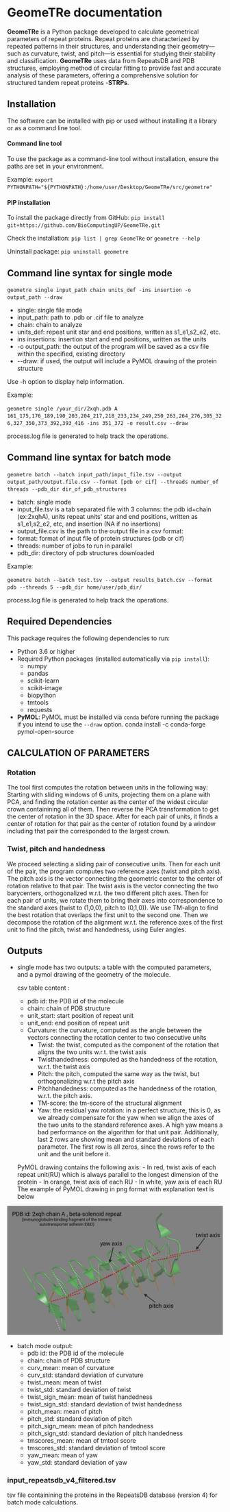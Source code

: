 # GeomeTRe documentation
**GeomeTRe** is a Python package developed to calculate geometrical parameters of repeat proteins. Repeat proteins are characterized by repeated patterns in their structures, and understanding their geometry—such as curvature, twist, and pitch—is essential for studying their stability and classification. **GeomeTRe** uses data from RepeatsDB and PDB structures, employing method of circular fitting to provide fast and accurate analysis of these parameters, offering a comprehensive solution for structured tandem repeat proteins -**STRPs**.

## Installation
The software can be installed with pip or used without installing it a library or as a command line tool.

#### Command line tool

To use the package as a command-line tool without installation, ensure the paths are set in your environment.

Example:
`export PYTHONPATH="${PYTHONPATH}:/home/user/Desktop/GeomeTRe/src/geometre"`

#### PIP installation
To install the package directly from GitHub:
`pip install git+https://github.com/BioComputingUP/GeomeTRe.git`

Check the installation:
`pip list | grep GeomeTRe`  or `geometre --help`

Uninstall package:
`pip uninstall geometre`

## Command line syntax for single mode
`geometre single input_path chain units_def -ins insertion -o output_path --draw`

- single: single file mode
- input_path: path to .pdb or .cif file to analyze
- chain: chain to analyze
- units_def: repeat unit star and end positions, written as s1_e1,s2_e2, etc.
- ins insertions: insertion start and end positions, written as the units
- -o output_path: the output of the program will be saved as a csv file within the specified, existing directory 
- --draw: if used, the output will include a PyMOL drawing of the protein structure

Use -h option to display help information.

Example:

`geometre single /your_dir/2xqh.pdb A 161_175,176_189,190_203,204_217,218_233,234_249,250_263,264_276,305_326,327_350,373_392,393_416 -ins 351_372 -o result.csv --draw`

process.log file is generated to help track the operations.


## Command line syntax for batch mode
`geometre batch --batch input_path/input_file.tsv --output output_path/output.file.csv --format [pdb or cif] --threads number_of threads --pdb_dir dir_of_pdb_structures`

- batch: single mode
- input_file.tsv is a tab separated file with 3 columns: the pdb id+chain (ex:2xqhA), units repeat units' star and end positions, written as s1_e1,s2_e2, etc, and insertion (NA if no insertions)
- output_file.csv is the path to the output file in a csv format:
- format: format of input file of protein structures (pdb or cif)
- threads: number of jobs to run in parallel
- pdb_dir: directory of pdb structures downloaded

Example: 

`geometre batch --batch test.tsv --output results_batch.csv --format pdb --threads 5 --pdb_dir home/user/pdb_dir/`

process.log file is generated to help track the operations.


## Required Dependencies
This package requires the following dependencies to run:
- Python 3.6 or higher
- Required Python packages (installed automatically via `pip install`):
  - numpy
  - pandas
  - scikit-learn
  - scikit-image
  - biopython
  - tmtools
  - requests
- **PyMOL**: PyMOL must be installed via `conda` before running the package if you intend to use the `--draw` option.
    conda install -c conda-forge pymol-open-source

## CALCULATION OF PARAMETERS

### Rotation

The tool first computes the rotation between units in the following way:
Starting with sliding windows of 6 units, projecting them on a plane with PCA, and finding the rotation center as the center of the widest circular crown containining all of them. Then reverse the PCA transformation to get the center of rotation in the 3D space. After for each pair of units, it finds a center of rotation for that pair as the center of rotation found by a window including that pair the corresponded to the largest crown.

### Twist, pitch and handedness

We proceed selecting a sliding pair of consecutive units. Then for each unit of the pair, the program computes two reference axes (twist and pitch axis).
The pitch axis is the vector connecting the geometric center to the center of rotation relative to that pair. The twist axis is the vector connecting the two barycenters, orthogonalized w.r.t. the two different pitch axes. Then for each pair of units, we rotate them to bring their axes into correspondence to the standard axes (twist to (1,0,0), pitch to (0,1,0)). We use TM-align to find the best rotation that overlaps the first unit to the second one. Then we decompose the rotation of the alignment w.r.t. the reference axes of the first unit to find the pitch, twist and handedness, using Euler angles. 

## Outputs

 - single mode has two outputs: a table with the computed parameters, and a pymol drawing of the geometry of the molecule.

 	csv table content :
 	- pdb id: the PDB id of the molecule
 	- chain: chain of PDB structure
 	- unit_start: start position of repeat unit
 	- unit_end: end position of repeat unit
 	- Curvature: the curvature, computed as the angle between the vectors connecting the rotation center to two consecutive units
 	    - Twist: the twist, computed as the component of the rotation that aligns the two units w.r.t. the twist axis
 	    - Twisthandedness: computed as the handedness of the rotation, w.r.t. the twist axis
 	    - Pitch: the pitch, computed the same way as the twist, but orthogonalizing w.r.t the pitch axis
 	    - Pitchhandedness: computed as the handedness of the rotation, w.r.t. the pitch axis.
 	    - TM-score: the tm-score of the structural alignment
 	    - Yaw: the residual yaw rotation: in a perfect structure, this is 0, as we already compensate for the yaw when we align the axes of the two units to the standard reference axes. A high yaw 
 	      means a bad performance on the algorithm for that unit pair.
 Additionally, last 2 rows are showing mean and standard deviations of each parameter. The first row is all zeros, since the rows refer to the unit and the unit before it.


	PyMOL drawing contains the following axis:
	    - In red, twist axis of each repeat unit(RU) which is always parallel to the longest dimension of the protein
	    - In orange, twist axis of each RU
	    - In white, yaw axis of each RU
The example of PyMOL drawing in png format with explanation text is below

![Example of PyMOL drawing](example_2xqh.png)

 - batch mode output:
 	- pdb id: the PDB id of the molecule
	- chain: chain of PDB structure
	- curv_mean: mean of curvature
	- curv_std: standard deviation of curvature
	- twist_mean: mean of twist
	- twist_std: standard deviation of twist
	- twist_sign_mean: mean of twist handedness
	- twist_sign_std: standard deviation of twist handedness
	- pitch_mean: mean of pitch
	- pitch_std: standard deviation of pitch
	- pitch_sign_mean: mean of pitch handedness
	- pitch_sign_std: standard deviation of pitch handedness
	- tmscores_mean: mean of tmtool score
	- tmscores_std: standard deviation of tmtool score
	- yaw_mean: mean of yaw
	- yaw_std: standard deviation of yaw


### input_repeatsdb_v4_filtered.tsv
tsv file containining the proteins in the RepeatsDB database (version 4) for batch mode calculations.

